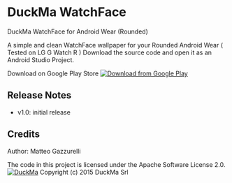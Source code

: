 # DuckMa WatchFace
DuckMa WatchFace for Android Wear (Rounded)

A simple and clean WatchFace wallpaper for your Rounded Android Wear ( Tested on LG G Watch R )
Download the source code and open it as an Android Studio Project.

Download on Google Play Store
<a href="https://play.google.com/store/apps/details?id=com.duckma.watchface" target="_blank">![Download from Google Play](http://developer.android.com/images/brand/en_generic_rgb_wo_45.png)</a>

Release Notes
-------------
- v1.0: initial release

Credits
-------
Author: Matteo Gazzurelli 

The code in this project is licensed under the Apache Software License 2.0.
<br />
<a href="http://duckma.com" target="_blank">![DuckMa](http://duckma.com/images/DuckMa_horiz_500_organic.png)</a>
Copyright (c) 2015 DuckMa Srl